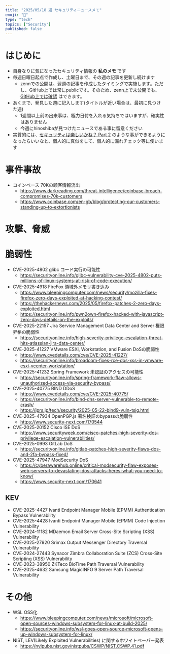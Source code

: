 ```yaml
---
title: "2025/05/18 週 セキュリティニュースメモ"
emoji: "🔖"
type: "tech"
topics: ["Security"]
published: false
---
```


# はじめに
* 自身なりに気になったセキュリティ情報の **私のメモ** です
* 毎週日曜日起点で作成し、土曜日まで、その週の記事を更新し続けます
    * zennでの公開は、翌週の記事を作成したタイミングで実施します。ただし、GitHub上では常にpublicです。そのため、zenn上で未公開でも、[GitHub上では確認](https://github.com/hinoshiba/zenn.dev/tree/main/articles) はできます。
* あくまで、発見した週に記入します(タイトルが近い場合は、最初に見つけた週)
    * 1週間以上前の出来事は、極力日付を入れる気持ちではいますが、確実性はありません
    * 今週にhinoshibaが見つけたニュースである事に留意ください
* 実質的には、[セキュリティは楽しいかね？ Part 2](https://negi.hatenablog.com/) のような事ができるようになったらいいなと、個人的に真似をして、個人的に漏れチェック等に使います

# 事件事故

* コインベース 70Kの顧客情報流出
    * https://www.darkreading.com/threat-intelligence/coinbase-breach-compromises-70k-customers
    * https://www.coinbase.com/en-gb/blog/protecting-our-customers-standing-up-to-extortionists

# 攻撃、脅威

# 脆弱性

* CVE-2025-4802 glibc コード実行の可能性
    * https://securityonline.info/glibc-vulnerability-cve-2025-4802-puts-millions-of-linux-systems-at-risk-of-code-execution/
* CVE-2025-4918 FireFox 領域外メモリ書き込み
    * https://www.bleepingcomputer.com/news/security/mozilla-fixes-firefox-zero-days-exploited-at-hacking-contest/
    * https://thehackernews.com/2025/05/firefox-patches-2-zero-days-exploited.html
    * https://securityonline.info/pwn2own-firefox-hacked-with-javascript-zero-days-details-on-the-exploits/
* CVE-2025-22157  Jira Service Management Data Center and Server 権限昇格の脆弱性
    * https://securityonline.info/high-severity-privilege-escalation-threat-hits-atlassian-jira-data-center/
* CVE-2025-41227 VMware ESXi, Workstation, and Fusion DoSの脆弱性
    * https://www.cvedetails.com/cve/CVE-2025-41227/
    * https://securityonline.info/broadcom-fixes-rce-dos-xss-in-vmware-esxi-vcenter-workstation/
* CVE-2025-41232 Spring Framework 未認証のアクセスの可能性
    * https://securityonline.info/spring-framework-flaw-allows-unauthorized-access-via-security-bypass/
* CVE-2025-40775 BIND DDoS
    * https://www.cvedetails.com/cve/CVE-2025-40775/
    * https://securityonline.info/bind-dns-server-vulnerable-to-remote-crash/
    * https://jprs.jp/tech/security/2025-05-22-bind9-vuln-tsig.html
* CVE-2025-47934 OpenPGP.js 署名検証のbypassの脆弱性
    * https://www.security-next.com/170544
* CVE-2025-20152 Cisco ISE DoS
    * https://www.securityweek.com/cisco-patches-high-severity-dos-privilege-escalation-vulnerabilities/
* CVE-2025-0993 GitLab DoS
    * https://securityonline.info/gitlab-patches-high-severity-flaws-dos-and-2fa-bypass-fixed/
* CVE-2025-47947 ModSecurity DoS
    * https://cyberawarehub.online/critical-modsecurity-flaw-exposes-web-servers-to-devastating-dos-attacks-heres-what-you-need-to-know/
    * https://www.security-next.com/170641

## KEV

* CVE-2025-4427 Ivanti Endpoint Manager Mobile (EPMM) Authentication Bypass Vulnerability
* CVE-2025-4428 Ivanti Endpoint Manager Mobile (EPMM) Code Injection Vulnerability
* CVE-2024-11182 MDaemon Email Server Cross-Site Scripting (XSS) Vulnerability
* CVE-2025-27920 Srimax Output Messenger Directory Traversal Vulnerability
* CVE-2024-27443 Synacor Zimbra Collaboration Suite (ZCS) Cross-Site Scripting (XSS) Vulnerability
* CVE-2023-38950 ZKTeco BioTime Path Traversal Vulnerability
* CVE-2025-4632 Samsung MagicINFO 9 Server Path Traversal Vulnerability 

# その他
* WSL OSS化
    * https://www.bleepingcomputer.com/news/microsoft/microsoft-open-sources-windows-subsystem-for-linux-at-build-2025/
    * https://securityonline.info/wsl-goes-open-source-microsoft-opens-up-windows-subsystem-for-linux/
* NIST, LEV(Likely Exploited Vulnerabilities) に関するホワイトペーパー発表
    * https://nvlpubs.nist.gov/nistpubs/CSWP/NIST.CSWP.41.pdf
